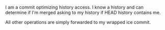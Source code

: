 I am a commit optimizing history access. I know a history and can determine if I'm merged asking to my history if HEAD history contains me.

All other operations are simply forwarded to my wrapped ice commit.